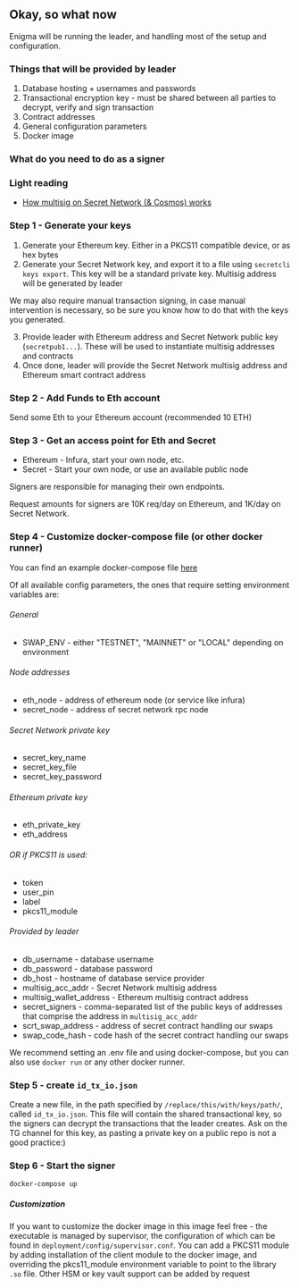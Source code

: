 ## Okay, so what now

Enigma will be running the leader, and handling most of the setup and configuration.

### Things that will be provided by leader

1. Database hosting + usernames and passwords
2. Transactional encryption key - must be shared between all parties to decrypt, verify and sign transaction
3. Contract addresses
4. General configuration parameters
5. Docker image

### What do you need to do as a signer

### Light reading

* [How multisig on Secret Network (& Cosmos) works](https://hub.cosmos.network/master/resources/gaiacli.html)

### Step 1 - Generate your keys
1. Generate your Ethereum key. Either in a PKCS11 compatible device, or as hex bytes
2. Generate your Secret Network key, and export it to a file using `secretcli keys export`. This key will be a standard private key. Multisig address will be generated by leader

We may also require manual transaction signing, in case manual intervention is necessary, 
so be sure you know how to do that with the keys you generated.

3. Provide leader with Ethereum address and Secret Network public key (`secretpub1...`). These will be used to instantiate multisig addresses and contracts
4. Once done, leader will provide the Secret Network multisig address and Ethereum smart contract address

### Step 2 - Add Funds to Eth account
Send some Eth to your Ethereum account (recommended 10 ETH)

### Step 3 - Get an access point for Eth and Secret
* Ethereum - Infura, start your own node, etc.
* Secret - Start your own node, or use an available public node

Signers are responsible for managing their own endpoints. 

Request amounts for signers are 10K req/day on Ethereum, and 1K/day on Secret Network.

### Step 4 - Customize docker-compose file (or other docker runner)

You can find an example docker-compose file [here](https://github.com/enigmampc/EthereumBridge/blob/master/docker-compose_example.yaml)


Of all available config parameters, the ones that require setting environment variables are:

  ###### General
  * SWAP_ENV - either "TESTNET", "MAINNET" or "LOCAL" depending on environment

  ###### Node addresses
  * eth_node - address of ethereum node (or service like infura)
  * secret_node - address of secret network rpc node

  ###### Secret Network private key
  * secret_key_name
  * secret_key_file
  * secret_key_password

  ###### Ethereum private key
  * eth_private_key
  * eth_address

  ###### OR if PKCS11 is used:
  * token
  * user_pin
  * label
  * pkcs11_module

  ###### Provided by leader
  * db_username - database username
  * db_password - database password
  * db_host - hostname of database service provider
  * multisig_acc_addr - Secret Network multisig address
  * multisig_wallet_address - Ethereum multisig contract address
  * secret_signers - comma-separated list of the public keys of addresses that comprise the address in `multisig_acc_addr`
  * scrt_swap_address - address of secret contract handling our swaps
  * swap_code_hash - code hash of the secret contract handling our swaps

We recommend setting an .env file and using docker-compose, but you can also use `docker run` or any other docker runner.

### Step 5 - create `id_tx_io.json`

Create a new file, in the path specified by `/replace/this/with/keys/path/`, called `id_tx_io.json`. This file will contain the shared transactional key, so the signers can decrypt the transactions that the leader creates. Ask on the TG channel for this key, as pasting a private key on a public repo is not a good practice:)

### Step 6 - Start the signer

`docker-compose up`

##### Customization

If you want to customize the docker image in this image feel free - the executable is managed by supervisor, the configuration
of which can be found in `deployment/config/supervisor.conf`.
You can add a PKCS11 module by adding installation of the client module to the docker image, and
overriding the pkcs11_module environment variable to point to the library `.so` file. Other HSM or key vault support can be added by request 
